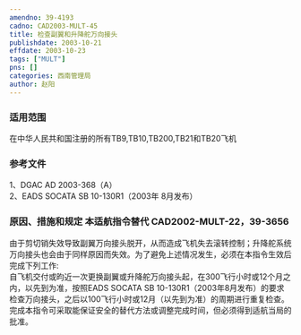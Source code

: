 ```yaml
---
amendno: 39-4193  
cadno: CAD2003-MULT-45  
title: 检查副翼和升降舵万向接头  
publishdate: 2003-10-21  
effdate: 2003-10-23  
tags: ["MULT"]  
pns: []  
categories: 西南管理局  
author: 赵阳  
---
```

  
### 适用范围  
在中华人民共和国注册的所有TB9,TB10,TB200,TB21和TB20飞机  
  
<!--more-->  
### 参考文件  
1、DGAC AD 2003-368（A）  
 2、EADS SOCATA SB 10-130R1（2003年 8月发布）  
  
### 原因、措施和规定 本适航指令替代 CAD2002-MULT-22，39-3656  
由于剪切销失效导致副翼万向接头脱开，从而造成飞机失去滚转控制；升降舵系统万向接头也会由于同样原因而失效。为了避免上述情况发生，必须在本指令生效后完成下列工作:  
自飞机交付或昀近一次更换副翼或升降舵万向接头起，在300飞行小时或12个月之内，以先到为准，按照EADS SOCATA SB 10-130R1（2003年8月发布）的要求检查万向接头，之后以100飞行小时或12月（以先到为准）的周期进行重复检查。  
完成本指令可采取能保证安全的替代方法或调整完成时间，但必须得到适航当局的批准。  
    

